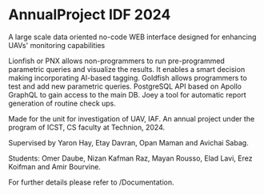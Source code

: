 # AnnualProject IDF 2024

A large scale data oriented no-code WEB interface designed for enhancing UAVs' monitoring capabilities

Lionfish or PNX allows non-programmers to run pre-programmed parametric queries and visualize the results. It enables a smart decision making incorporating AI-based tagging.
Goldfish allows programmers to test and add new parametric queries.
PostgreSQL API based on Apollo GraphQL to gain access to the main DB.
Joey a tool for automatic report generation of routine check ups.

Made for the unit for investigation of UAV, IAF.
An annual project under the program of ICST, CS faculty at Technion, 2024.

Supervised by Yaron Hay, Etay Davran, Opan Maman and Avichai Sabag.

Students: Omer Daube, Nizan Kafman Raz, Mayan Rousso, Elad Lavi, Erez Koifman and Amir Bourvine.



For further details please refer to /Documentation.

